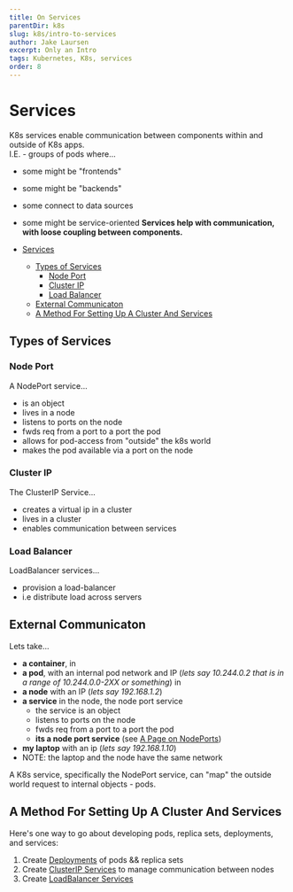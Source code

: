 ```yaml
---
title: On Services
parentDir: k8s
slug: k8s/intro-to-services
author: Jake Laursen
excerpt: Only an Intro
tags: Kubernetes, K8s, services
order: 8
---
```


# Services
K8s services enable communication between components within and outside of K8s apps.    
I.E. - groups of pods where...
- some might be "frontends"
- some might be "backends"
- some connect to data sources
- some might be service-oriented
**Services help with communication, with loose coupling between components.**   

- [Services](#services)
  - [Types of Services](#types-of-services)
    - [Node Port](#node-port)
    - [Cluster IP](#cluster-ip)
    - [Load Balancer](#load-balancer)
  - [External Communicaton](#external-communicaton)
  - [A Method For Setting Up A Cluster And Services](#a-method-for-setting-up-a-cluster-and-services)
## Types of Services
### Node Port
A NodePort service...
- is an object
- lives in a  node
- listens to ports on the node
- fwds req from a port to a port the pod
- allows for pod-access from "outside" the k8s world
- makes the pod available via a port on the node

### Cluster IP 
The ClusterIP Service...
- creates a virtual ip in a cluster
- lives in a cluster
- enables communication between services

### Load Balancer
LoadBalancer services...
- provision a load-balancer
- i.e distribute load across servers

## External Communicaton
Lets take...
- **a container**, in
- **a pod**, with an internal pod network and IP (_lets say 10.244.0.2 that is in a range of 10.244.0.0-2XX or something_) in
- **a node** with an IP (_lets say 192.168.1.2_)
- **a service** in the node, the node port service
  - the service is an object
  - listens to ports on the node
  - fwds req from a port to a port the pod
  - **its a node port service** (see [A Page on NodePorts](/k8s/node-port-service))
- **my laptop** with an ip (_lets say 192.168.1.10_)
- NOTE: the laptop and the node have the same network

A K8s service, specifically the NodePort service, can "map" the outside world request to internal objects - pods.

## A Method For Setting Up A Cluster And Services
Here's one way to go about developing pods, replica sets, deployments, and services:  
1. Create [Deployments](/k8s/on-deployments) of pods && replica sets
2. Create [ClusterIP Services](/k8s/cluster-ip-service) to manage communication between nodes
3. Create [LoadBalancer Services](/k8s/load-balancer-service)